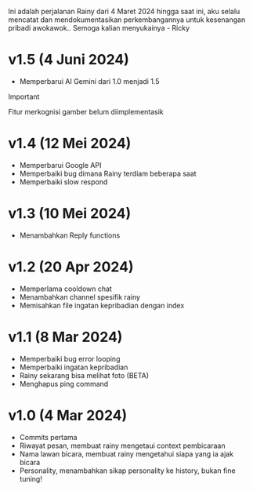 Ini adalah perjalanan Rainy dari 4 Maret 2024 hingga saat ini, aku selalu mencatat dan mendokumentasikan perkembangannya untuk kesenangan pribadi awokawok.. Semoga kalian menyukainya - Ricky
# v1.5 (4 Juni 2024)
- Memperbarui AI Gemini dari 1.0 menjadi 1.5
> [!IMPORTANT]
> Fitur merkognisi gamber belum diimplementasik

# v1.4 (12 Mei 2024)
- Memperbarui Google API
- Memperbaiki bug dimana Rainy terdiam beberapa saat
- Memperbaiki slow respond
  
# v1.3 (10 Mei 2024)
- Menambahkan Reply functions

# v1.2 (20 Apr 2024)
- Memperlama cooldown chat
- Menambahkan channel spesifik rainy
- Memisahkan file ingatan kepribadian dengan index

# v1.1 (8 Mar 2024)
- Memperbaiki bug error looping
- Memperbaiki ingatan kepribadian 
- Rainy sekarang bisa melihat foto (BETA)
- Menghapus ping command

# v1.0 (4 Mar 2024)
- Commits pertama
- Riwayat pesan, membuat rainy mengetaui context pembicaraan
- Nama lawan bicara, membuat rainy mengetahui siapa yang ia ajak bicara
- Personality, menambahkan sikap personality ke history, bukan fine tuning!
